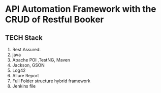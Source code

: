 # API Automation Framework with the CRUD of Restful Booker

##  TECH Stack
1. Rest Assured.
2. java
3. Apache POI ,TestNG, Maven
4. Jackson, GSON
5. Log42
6. Allure Report
7. Full Folder structure hybrid framework
8. Jenkins file

